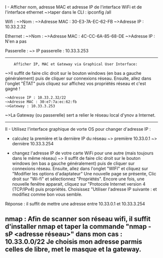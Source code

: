 I -
		Afficher nom, adresse MAC et adresse IP de l'interface WiFi et de l'interface ethernet
	~>taper dans le CLI : ipconfig /all
	
Wifi : 
	~>Nom :
	~>Adresse MAC : 30-E3-7A-EC-62-FB
	~>Adresse IP : 10.33.2.32

Ethernet :
	~>Nom :
	~>Adresse MAC : 4C-CC-6A-85-68-DE
	~>Adresse IP : N'en a pas

Passerelle :
	~> IP passerelle : 10.33.3.253

-----------------------------------------------------------------------------------------------

		Afficher IP, MAC et Gateway via Graphical User Interface: 
~>Il suffit de faire clic droit sur le bouton windows (en bas a gauche généralement) puis de cliquer
sur connexions réseau. Ensuite, allez dans l'onglet "ÉTAT" puis cliquez sur affichez
 vos propriétés réseau et c'est gagné !

	~>Adresse IP : 10.33.2.32/22
	~>Adresse MAC : 30:e7:7a:ec:62:fb
	~>Gateway : 10.33.3.253

~>La Gateway (ou passerelle) sert a relier le réseau local d'ynov a Internet.

-----------------------------------------------------------------------------------------------
II -
	Utilisez l'interface graphique de vorte OS pour changer d'adresse IP :

- calculez la première et la dernière IP du réseau
~> première 10.33.0.1
~> dernière 10.33.3.254

- changez l'adresse IP de votre carte WiFi pour une autre (mais toujours dans le même réseau)
~> Il suffit de faire clic droit sur le bouton windows (en bas a gauche généralement) puis de cliquer
sur connexions réseau. Ensuite, allez dans l'onglet "WIFI" et cliquez sur "Modifier les options d'adaptateur"
Une nouvelle page se présente, Clic droit sur "Wi-fi" et sélectionnez "Propriétés".
Encore une fois, une nouvelle fenêtre apparait, cliquez sur "Protocole Internet version 4 (TCP/IPv4) puis propriétés.
Choisissez "Utiliser l'adresse IP suivante : et modifiez comme bon vous semble.

Réponse : il suffit de mettre une adresse entre 10.33.0.1 et 10.33.3.254 


nmap : Afin de scanner son réseau wifi, il suffit d'installer nmap et taper la commande "nmap -sP <adresse réseau>" dans mon cas : 10.33.0.0/22
Je choisis mon adresse parmis celles de libre, met le masque et la gateway.
-----------------------------------------------------------------------------------------------











